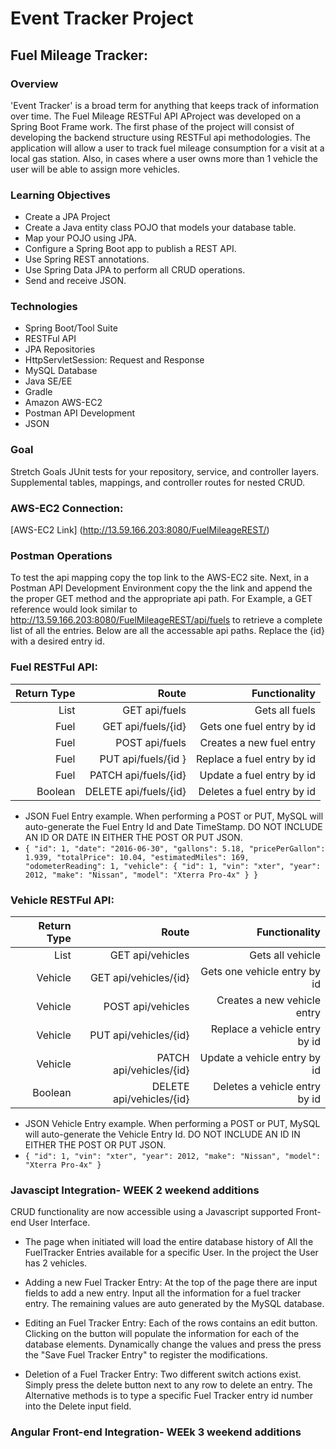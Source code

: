 # Event Tracker Project
## Fuel Mileage Tracker:
### Overview
'Event Tracker' is a broad term for anything that keeps track of information over time. The Fuel Mileage RESTFul API AProject was developed on a Spring Boot Frame work. The first phase of the project will consist of developing the backend structure using RESTFul api methodologies. The application will allow a user to track fuel mileage consumption for a visit at a local gas station. Also, in cases where a user owns more than 1 vehicle the user will be able to assign more vehicles. 

### Learning Objectives
* Create a JPA Project
* Create a Java entity class POJO that models your database table.
* Map your POJO using JPA.
* Configure a Spring Boot app to publish a REST API.
* Use Spring REST annotations.
* Use Spring Data JPA to perform all CRUD operations.
* Send and receive JSON.

### Technologies
* Spring Boot/Tool Suite
* RESTFul API
* JPA Repositories
* HttpServletSession: Request and Response
* MySQL Database
* Java SE/EE
* Gradle
* Amazon AWS-EC2
* Postman API Development
* JSON
### Goal

Stretch Goals
JUnit tests for your repository, service, and controller layers.
Supplemental tables, mappings, and controller routes for nested CRUD.

### AWS-EC2 Connection:
[AWS-EC2 Link] (http://13.59.166.203:8080/FuelMileageREST/)



### Postman Operations
To test the api mapping copy the top link to the AWS-EC2 site. Next, in a Postman API Development Environment copy the the link and append the the proper GET method and the appropriate api path. For Example, a GET reference would look similar to  http://13.59.166.203:8080/FuelMileageREST/api/fuels to retrieve a complete list of all the entries. Below are all the accessable api paths. Replace the {id} with a desired entry id. 

### Fuel RESTFul API:
| Return Type | Route | Functionality|
| --------: | ------: |----------: |
| List<Fuel> | GET api/fuels | Gets all fuels |
| Fuel | GET api/fuels/{id}	|Gets one fuel entry by id |
| Fuel | POST api/fuels |	Creates a new fuel entry |
| Fuel | PUT api/fuels/{id }| Replace a fuel entry by id |
| Fuel | PATCH api/fuels/{id} |	Update a fuel entry by id |
| Boolean | DELETE api/fuels/{id} |	Deletes a fuel entry by id |

* JSON Fuel Entry example. When performing a POST or PUT, MySQL will auto-generate the Fuel Entry Id and Date TimeStamp. DO NOT INCLUDE AN ID OR DATE IN EITHER THE POST OR PUT JSON.
* `{
        "id": 1,
        "date": "2016-06-30",
        "gallons": 5.18,
        "pricePerGallon": 1.939,
        "totalPrice": 10.04,
        "estimatedMiles": 169,
        "odometerReading": 1,
        "vehicle": {
            "id": 1,
            "vin": "xter",
            "year": 2012,
            "make": "Nissan",
            "model": "Xterra Pro-4x"
        }
    } `
    

### Vehicle RESTFul API:
| Return Type	| Route	| Functionality |
| --------: | ------: |----------: |
| List<Vehicle> | GET api/vehicles |	Gets all vehicle | 
| Vehicle |	GET api/vehicles/{id} |	Gets one vehicle entry by id |
| Vehicle |	POST api/vehicles |	Creates a new vehicle entry |
| Vehicle |	PUT api/vehicles/{id} |	Replace a vehicle entry by id |
| Vehicle |	PATCH api/vehicles/{id} |	Update a vehicle entry by id |
| Boolean |	DELETE api/vehicles/{id} |	Deletes a vehicle entry by id |
 
 *  JSON Vehicle Entry example. When performing a POST or PUT, MySQL will auto-generate the Vehicle Entry Id. DO NOT INCLUDE AN ID IN EITHER THE POST OR PUT JSON.
 * `{
        "id": 1,
        "vin": "xter",
        "year": 2012,
        "make": "Nissan",
        "model": "Xterra Pro-4x"
    }`

### Javascipt Integration- WEEK 2 weekend additions
CRUD functionality are now accessible using a Javascript supported Front-end User Interface. 
* The page when initiated will load the entire database history of All the FuelTracker Entries available for a specific User. In the project the User has 2 vehicles. 

* Adding a new Fuel Tracker Entry: At the top of the page there are input fields to add a new entry. Input all the information for a fuel tracker entry. The remaining values are auto generated by the MySQL database.

* Editing an Fuel Tracker Entry: Each of the rows contains an edit button. Clicking on the button will populate the information for each of the database elements. Dynamically change the values and press the press the "Save Fuel Tracker Entry" to register the modifications. 

* Deletion of a Fuel Tracker Entry: Two different switch actions exist. Simply press the delete button next to any row to delete an entry. The Alternative methods is to type a specific Fuel Tracker entry id number into the Delete input field.

### Angular Front-end Integration- WEEk 3 weekend additions

